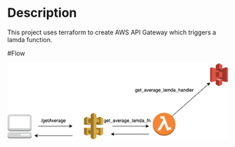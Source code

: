 # Description

This project uses terraform to create AWS API Gateway which triggers a lamda function.

#Flow

![picture](resources/flow.png)

